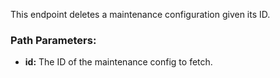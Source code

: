 This endpoint deletes a maintenance configuration given its ID.

### Path Parameters:

- **id:** The ID of the maintenance config to fetch.